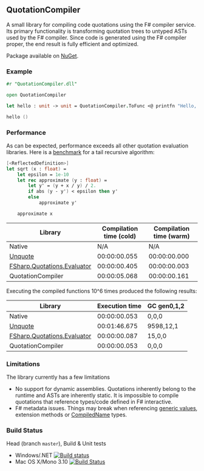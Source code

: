 ## QuotationCompiler

A small library for compiling code quotations using the F# compiler service.
Its primary functionality is transforming quotation trees to untyped ASTs used by the F# compiler.
Since code is generated using the F# compiler proper, the end result is fully efficient and optimized.

Package available on [NuGet](https://www.nuget.org/packages/QuotationCompiler/).

### Example

```fsharp
#r "QuotationCompiler.dll"

open QuotationCompiler

let hello : unit -> unit = QuotationCompiler.ToFunc <@ printfn "Hello, world!" @>

hello ()
```

### Performance

As can be expected, performance exceeds all other quotation evaluation libraries.
Here is a [benchmark](https://github.com/eiriktsarpalis/QuotationsCompiler/blob/master/tests/QuotationCompiler.Tests/perf.fsx) for a tail recursive algorithm:
```fsharp
[<ReflectedDefinition>]
let sqrt (x : float) =
    let epsilon = 1e-10
    let rec approximate (y : float) =
        let y' = (y + x / y) / 2.
        if abs (y - y') < epsilon then y'
        else
            approximate y'

    approximate x
```

| Library                                                                                 | Compilation time (cold) | Compilation time (warm) |
|-----------------------------------------------------------------------------------------|-------------------------|-------------------------|
| Native                                                                                  | N/A                     | N/A                     |
| [Unquote](https://code.google.com/p/unquote/)                                           | 00:00:00.055            | 00:00:00.000            |
| [FSharp.Quotations.Evaluator](http://fsprojects.github.io/FSharp.Quotations.Evaluator/) | 00:00:00.405            | 00:00:00.003            |
| QuotationCompiler                                                                       | 00:00:05.068            | 00:00:00.161            |

Executing the compiled functions 10^6 times produced the following results:

| Library                                                                                 | Execution time | GC gen0,1,2 |
|-----------------------------------------------------------------------------------------|----------------|-------------|
| Native                                                                                  | 00:00:00.053   | 0,0,0       |
| [Unquote](https://code.google.com/p/unquote/)                                           | 00:01:46.675   | 9598,12,1   |
| [FSharp.Quotations.Evaluator](http://fsprojects.github.io/FSharp.Quotations.Evaluator/) | 00:00:00.087   | 15,0,0      |
| QuotationCompiler                                                                       | 00:00:00.053   | 0,0,0       |

### Limitations

The library currently has a few limitations
* No support for dynamic assemblies. Quotations inherently belong to the runtime and ASTs are inherently static. It is impossible to compile quotations that reference types/code defined in F# interactive.
* F# metadata issues. Things may break when referencing [generic values](https://visualfsharp.codeplex.com/workitem/178), extension methods or [CompiledName](https://visualfsharp.codeplex.com/workitem/177) types.

### Build Status

Head (branch `master`), Build & Unit tests

* Windows/.NET [![Build status](https://ci.appveyor.com/api/projects/status/79arr40vmvtt5tb9/branch/master?svg=true)](https://ci.appveyor.com/project/nessos/quotationcompiler/branch/master)
* Mac OS X/Mono 3.10 [![Build Status](https://travis-ci.org/eiriktsarpalis/QuotationCompiler.png?branch=master)](https://travis-ci.org/eiriktsarpalis/QuotationCompiler/branches)

